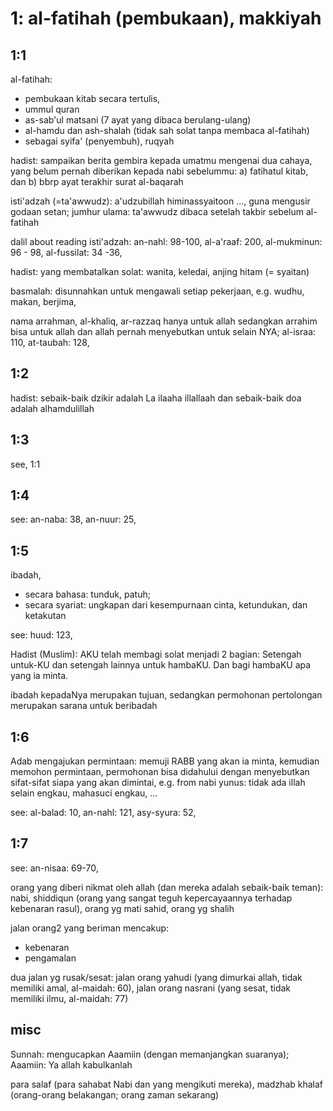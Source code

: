 # 1: al-fatihah (pembukaan), makkiyah

## 1:1
al-fatihah:
* pembukaan kitab secara tertulis,
* ummul quran
* as-sab'ul matsani (7 ayat yang dibaca berulang-ulang)
* al-hamdu dan ash-shalah (tidak sah solat tanpa membaca al-fatihah)
* sebagai syifa' (penyembuh), ruqyah

hadist:
sampaikan berita gembira kepada umatmu mengenai dua cahaya,
yang belum pernah diberikan kepada nabi sebelummu:
a) fatihatul kitab, dan
b) bbrp ayat terakhir surat al-baqarah

isti'adzah (=ta'awwudz): a'udzubillah himinassyaitoon ...,
guna mengusir godaan setan;
jumhur ulama: ta'awwudz dibaca setelah takbir sebelum al-fatihah

dalil about reading isti'adzah:
an-nahl: 98-100,
al-a'raaf: 200,
al-mukminun: 96 - 98,
al-fussilat: 34 -36,

hadist:
yang membatalkan solat: wanita, keledai, anjing hitam (= syaitan)

basmalah:
disunnahkan untuk mengawali setiap pekerjaan, e.g.
wudhu, makan, berjima,

nama arrahman, al-khaliq, ar-razzaq hanya untuk allah
sedangkan arrahim bisa untuk allah dan
allah pernah menyebutkan untuk selain NYA;
al-israa: 110,
at-taubah: 128,

## 1:2

hadist:
sebaik-baik dzikir adalah La ilaaha illallaah
dan sebaik-baik doa adalah alhamdulillah

## 1:3
see, 1:1

## 1:4
see:
an-naba: 38,
an-nuur: 25,

## 1:5
ibadah,
* secara bahasa: tunduk, patuh;
* secara syariat: ungkapan dari kesempurnaan cinta, ketundukan, dan ketakutan

see:
huud: 123,

Hadist (Muslim):
AKU telah membagi solat menjadi 2 bagian:
Setengah untuk-KU dan setengah lainnya untuk hambaKU.
Dan bagi hambaKU apa yang ia minta.

ibadah kepadaNya merupakan tujuan, sedangkan
permohonan pertolongan merupakan sarana untuk beribadah

## 1:6
Adab mengajukan permintaan:
memuji RABB yang akan ia minta,
kemudian memohon permintaan,
permohonan bisa didahului dengan menyebutkan sifat-sifat siapa yang akan dimintai,
e.g. from nabi yunus: tidak ada illah selain engkau, mahasuci engkau, ...

see:
al-balad: 10,
an-nahl: 121,
asy-syura: 52,

## 1:7
see:
an-nisaa: 69-70,

orang yang diberi nikmat oleh allah (dan mereka adalah sebaik-baik teman):
nabi,
shiddiqun (orang yang sangat teguh kepercayaannya terhadap kebenaran rasul),
orang yg mati sahid,
orang yg shalih

jalan orang2 yang beriman mencakup:
* kebenaran
* pengamalan

dua jalan yg rusak/sesat:
jalan orang yahudi (yang dimurkai allah, tidak memiliki amal, al-maidah: 60),
jalan orang nasrani (yang sesat, tidak memiliki ilmu, al-maidah: 77)

## misc
Sunnah: mengucapkan Aaamiin (dengan memanjangkan suaranya);
Aaamiin: Ya allah kabulkanlah

para salaf (para sahabat Nabi dan yang mengikuti mereka),
madzhab khalaf (orang-orang belakangan; orang zaman sekarang)
